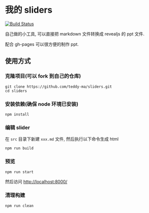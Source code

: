 # 我的 sliders

[![Build Status](https://travis-ci.org/jingle1267/sliders.svg?branch=master)](https://travis-ci.org/jingle1267/sliders)

自己做的小工具, 可以直接把 markdown 文件转换成 revealjs 的 ppt 文件.

配合 gh-pages 可以很方便的制作 ppt.

## 使用方式

### 克隆项目(可以 fork 到自己的仓库)

    git clone https://github.com/teddy-ma/sliders.git
    cd sliders

### 安装依赖(确保 node 环境已安装)

    npm install

### 编辑 slider

在 `src` 目录下新建 `xxx.md` 文件, 然后执行以下命令生成 html

    npm run build


### 预览

    npm run start

然后访问 [http://localhost:8000/](http://localhost:8000/)

### 清理构建

    npm run clean
